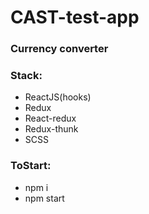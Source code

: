 # CAST-test-app

### Currency converter

### Stack:

- ReactJS(hooks)
- Redux
- React-redux
- Redux-thunk
- SCSS

### ToStart:

- npm i
- npm start
